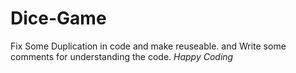 # Dice-Game
Fix Some Duplication in code and make reuseable. and Write some comments for understanding the code.
<i> Happy Coding </i>
